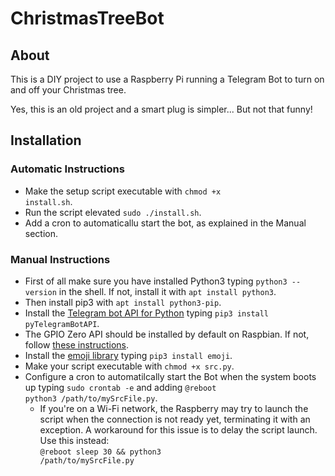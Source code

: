# ChristmasTreeBot

## About
This is a DIY project to use a Raspberry Pi running a Telegram Bot to turn on and off your Christmas tree.

Yes, this is an old project and a smart plug is simpler... But not that funny!

## Installation

### Automatic Instructions
* Make the setup script executable with <code>chmod +x install.sh</code>.
* Run the script elevated <code>sudo ./install.sh</code>.
* Add a cron to automaticallu start the bot, as explained in the Manual section.

### Manual Instructions
* First of all make sure you have installed Python3 typing <code>python3 --version</code> in the shell. If not, install it with <code>apt install python3</code>.
* Then install pip3 with <code>apt install python3-pip</code>.
* Install the [Telegram bot API for Python](https://github.com/python-telegram-bot/python-telegram-bot) typing <code>pip3 install pyTelegramBotAPI</code>.
* The GPIO Zero API should be installed by default on Raspbian. If not, follow [these instructions](https://gpiozero.readthedocs.io/en/stable/installing.html).
* Install the [emoji library](https://pypi.org/project/emoji/) typing <code>pip3 install emoji</code>.
* Make your script executable with <code>chmod +x src.py</code>.
* Configure a cron to automatilcally start the Bot when the system boots up typing <code>sudo crontab -e</code> and adding <code>@reboot python3 /path/to/mySrcFile.py</code>. 
  * If you're on a Wi-Fi network, the Raspberry may try to launch the script when the connection is not ready yet, terminating it with an exception. A workaround for this issue is to delay the script launch. Use this instead:<br>
  <code>@reboot sleep 30 && python3 /path/to/mySrcFile.py</code>
